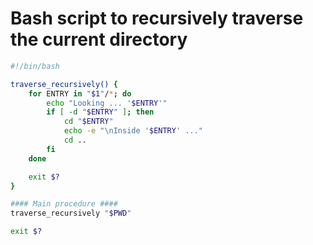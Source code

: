 # Bash script to recursively traverse the current directory

```bash
#!/bin/bash

traverse_recursively() {
    for ENTRY in "$1"/*; do
        echo "Looking ... '$ENTRY'"
        if [ -d "$ENTRY" ]; then
            cd "$ENTRY"
            echo -e "\nInside '$ENTRY' ..."
            cd ..
        fi
    done

    exit $?
}

#### Main procedure ####
traverse_recursively "$PWD"

exit $?
```
